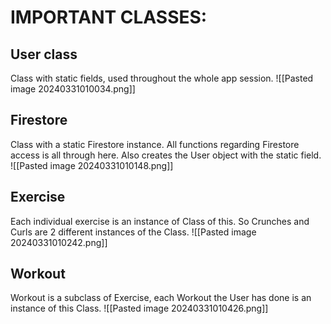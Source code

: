 # IMPORTANT CLASSES:


## User class
Class with static fields, used throughout the whole app session.
![[Pasted image 20240331010034.png]]

## Firestore
Class with a static Firestore instance. All functions regarding Firestore access is all through here.
Also creates the User object with the static field.
![[Pasted image 20240331010148.png]]

## Exercise
Each individual exercise is an instance of Class of this. So Crunches and Curls are 2 different instances of the Class.
![[Pasted image 20240331010242.png]]

## Workout
Workout is a subclass of Exercise, each Workout the User has done is an instance of this Class.
![[Pasted image 20240331010426.png]]